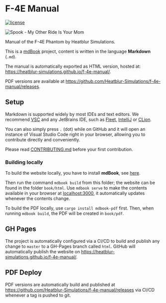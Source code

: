 # F-4E Manual

<!-- markdown-link-check-disable-next-line -->
[![license](https://img.shields.io/badge/license-CC_BY--NC--ND_4.0-blue)](https://github.com/Heatblur-Simulations/f-4e-manual/blob/master/LICENSE)

![Spook - My Other Ride Is Your Mom](https://i.imgur.com/KBOIocl.png)

Manual of the F-4E Phantom by Heatblur Simulations.

This is a [mdBook](https://rust-lang.github.io/mdBook/) project, content is
written in the language **Markdown** (`.md`).

The manual is automatically exported as HTML version, hosted at:
<https://heatblur-simulations.github.io/f-4e-manual/>.

PDF versions are available at <https://github.com/Heatblur-Simulations/f-4e-manual/releases>.

## Setup

Markdown is supported widely by most IDEs and text editors. We recommend
[VSC](https://code.visualstudio.com/) and any JetBrains IDE, such as
[Fleet](https://www.jetbrains.com/fleet/),
[IntelliJ](https://www.jetbrains.com/idea/) or
[CLion](https://www.jetbrains.com/clion/).

You can also simply press `.` (dot) while on GitHub and it will open an instance
of Visual Studio Code right in your browser, allowing you to contribute directly
and conveniently.

<!-- markdown-link-check-disable -->
Please read
[CONTRIBUTING.md](https://github.com/Heatblur-Simulations/f-4e-manual/blob/master/CONTRIBUTING.md)
before your first contribution.
<!-- markdown-link-check-enable -->

### Building locally

To build the website locally, you have to install **mdBook**, see
[here](https://rust-lang.github.io/mdBook/guide/installation.html).

<!-- markdown-link-check-disable -->
Then run the command `mdbook build` from this folder; the website can be found
in the folder `book/html`. Use `mdbook serve` to make the contents available in your
browser at [localhost:3000](http://localhost:3000/), it automatically updates
whenever the contents change.
<!-- markdown-link-check-enable -->

To build the PDF locally, use `cargo install mdbook-pdf` first. Then, when running `mdbook build`,
the PDF will be created in `book/pdf`.

## GH Pages

The project is automatically configured via a CI/CD to build and publish any
change to `master` to a GH-Pages branch called `html`. GitHub will automatically
publish the website on <https://heatblur-simulations.github.io/f-4e-manual/>.

## PDF Deploy

PDF versions are automatically build and published at
<https://github.com/Heatblur-Simulations/f-4e-manual/releases> via CI/CD whenever
a tag is pushed to git.
